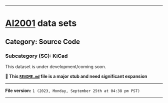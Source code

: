
***

# [AI2001](https://github.com/seanpm2001/AI2001/) data sets

## Category: Source Code

### Subcategory (SC): KiCad

This dataset is under development/coming soon.

**🌱️ This [`README.md`](/README.md) file is a major stub and need significant expansion**

***

**File version:** `1 (2023, Monday, September 25th at 04:38 pm PST)`

***
